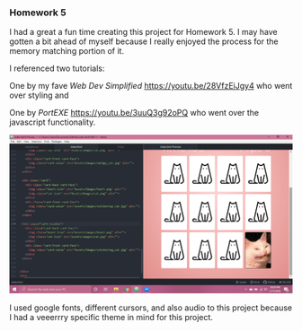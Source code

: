 ### Homework 5
I had a great a fun time creating this project for Homework 5. I may have gotten a bit ahead of myself because I really enjoyed the process for the memory matching portion of it.

I referenced two tutorials:

One by my fave *Web Dev Simplified*
https://youtu.be/28VfzEiJgy4 who went over styling and

One by *PortEXE*
https://youtu.be/3uuQ3g92oPQ who went over the javascript functionality.

![](Assets/Images/Screenshot.png)

I used google fonts, different cursors, and also audio to this project because I had a veeerrry specific theme in mind for this project.
